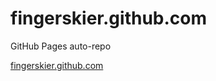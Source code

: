 # fingerskier.github.com
GitHub Pages auto-repo

[fingerskier.github.com](http://fingerskier.github.com)
